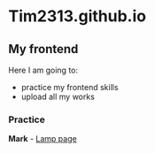 # Tim2313.github.io

## My frontend

Here I am going to:

- practice my frontend skills
- upload all my works

### Practice

 **Mark** 
	- <a href="https://Tim2313.github.io/LampProject/index.html" target="_blank">Lamp page</a>